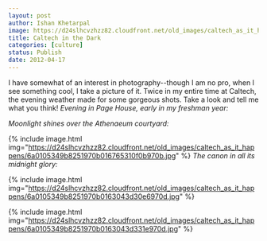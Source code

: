 ```yaml
---
layout: post
author: Ishan Khetarpal
image: https://d24slhcvzhzz82.cloudfront.net/old_images/caltech_as_it_happens/6a0105349b8251970b016765310ea8970b.jpg
title: Caltech in the Dark
categories: [culture]
status: Publish
date: 2012-04-17
---
```


I have somewhat of an interest in photography--though I am no pro, when I see something cool, I take a picture of it. Twice in my entire time at Caltech, the evening weather made for some gorgeous shots. Take a look and tell me what you think!
*Evening in Page House, early in my freshman year:*

*Moonlight shines over the Athenaeum courtyard:*


{% include image.html img="https://d24slhcvzhzz82.cloudfront.net/old_images/caltech_as_it_happens/6a0105349b8251970b016765310f0b970b.jpg" %}
*The canon in all its midnight glory:*


{% include image.html img="https://d24slhcvzhzz82.cloudfront.net/old_images/caltech_as_it_happens/6a0105349b8251970b0163043d30e6970d.jpg" %}

{% include image.html img="https://d24slhcvzhzz82.cloudfront.net/old_images/caltech_as_it_happens/6a0105349b8251970b0163043d331e970d.jpg" %}
